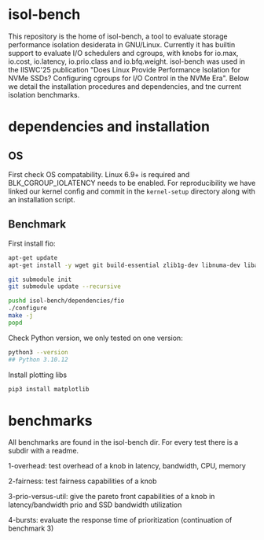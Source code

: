 # isol-bench

This repository is the home of isol-bench, a tool to evaluate storage performance isolation desiderata in GNU/Linux.
Currently it has builtin support to evaluate I/O schedulers and cgroups, with knobs for io.max, io.cost, io.latency, io.prio.class and io.bfq.weight.
isol-bench was used in the IISWC'25 publication "Does Linux Provide Performance Isolation for NVMe SSDs? Configuring cgroups for I/O Control in the NVMe Era".
Below we detail the installation procedures and dependencies, and tne current isolation benchmarks.

# dependencies and installation

## OS

First check OS compatability. Linux 6.9+ is required and BLK_CGROUP_IOLATENCY needs to be enabled. For reproducibility we have linked our kernel config and commit in the `kernel-setup` directory along with an installation script.

## Benchmark

First install fio:

```bash
apt-get update
apt-get install -y wget git build-essential zlib1g-dev libnuma-dev libaio-dev

git submodule init
git submodule update --recursive

pushd isol-bench/dependencies/fio
./configure
make -j
popd
```

Check Python version, we only tested on one version:

```bash
python3 --version
## Python 3.10.12
```

Install plotting libs

```bash
pip3 install matplotlib
```

# benchmarks

All benchmarks are found in the isol-bench dir. For every test there is a subdir with a readme.

1-overhead: test overhead of a knob in latency, bandwidth, CPU, memory

2-fairness: test fairness capabilities of a knob

3-prio-versus-util: give the pareto front capabilities of a knob in latency/bandwidth prio and SSD bandwidth utilization

4-bursts: evaluate the response time of prioritization (continuation of benchmark 3)
